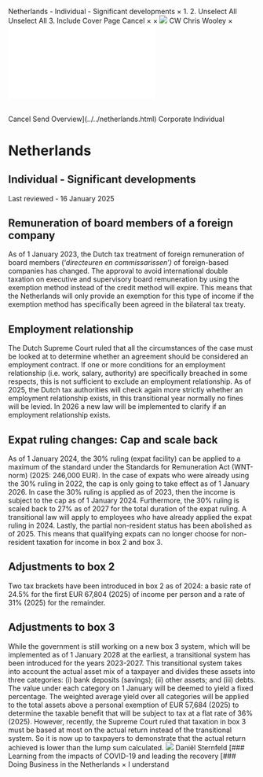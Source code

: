 Netherlands - Individual - Significant developments
×
1.
2.
Unselect All
Unselect All
3.
Include Cover Page
Cancel
×
×
![](../../-/media/world-wide-tax-summaries/attachments/global---chris-wooley.ashx%3Frev=ac5e5f3223b34096b1afc2a6009c7320&revision=ac5e5f32-23b3-4096-b1af-c2a6009c7320&hash=859B7ADC84DC2CBEC9760E9E6EE7DE6D0A8BFCDF)
CW
Chris Wooley
×
![](significant-developments.html)
######
Cancel
Send
Overview](../../netherlands.html)
Corporate
Individual
# Netherlands
## Individual - Significant developments
Last reviewed - 16 January 2025
## Remuneration of board members of a foreign company
As of 1 January 2023, the Dutch tax treatment of foreign remuneration of board members (‘*directeuren en commissarissen’)* of foreign-based companies has changed. The approval to avoid international double taxation on executive and supervisory board remuneration by using the exemption method instead of the credit method will expire. This means that the Netherlands will only provide an exemption for this type of income if the exemption method has specifically been agreed in the bilateral tax treaty.
## Employment relationship
The Dutch Supreme Court ruled that all the circumstances of the case must be looked at to determine whether an agreement should be considered an employment contract. If one or more conditions for an employment relationship (i.e. work, salary, authority) are specifically breached in some respects, this is not sufficient to exclude an employment relationship. As of 2025, the Dutch tax authorities will check again more strictly whether an employment relationship exists, in this transitional year normally no fines will be levied. In 2026 a new law will be implemented to clarify if an employment relationship exists.
## Expat ruling changes: Cap and scale back
As of 1 January 2024, the 30% ruling (expat facility) can be applied to a maximum of the standard under the Standards for Remuneration Act (WNT-norm) (2025: 246,000 EUR). In the case of expats who were already using the 30% ruling in 2022, the cap is only going to take effect as of 1 January 2026. In case the 30% ruling is applied as of 2023, then the income is subject to the cap as of 1 January 2024.
Furthermore, the 30% ruling is scaled back to 27% as of 2027 for the total duration of the expat ruling. A transitional law will apply to employees who have already applied the expat ruling in 2024.
Lastly, the partial non-resident status has been abolished as of 2025. This means that qualifying expats can no longer choose for non-resident taxation for income in box 2 and box 3.
## Adjustments to box 2
Two tax brackets have been introduced in box 2 as of 2024: a basic rate of 24.5% for the first EUR 67,804 (2025) of income per person and a rate of 31% (2025) for the remainder.
## Adjustments to box 3
While the government is still working on a new box 3 system, which will be implemented as of 1 January 2028 at the earliest, a transitional system has been introduced for the years 2023-2027. This transitional system takes into account the actual asset mix of a taxpayer and divides these assets into three categories: (i) bank deposits (savings); (ii) other assets; and (iii) debts. The value under each category on 1 January will be deemed to yield a fixed percentage. The weighted average yield over all categories will be applied to the total assets above a personal exemption of EUR 57,684 (2025) to determine the taxable benefit that will be subject to tax at a flat rate of 36% (2025). However, recently, the Supreme Court ruled that taxation in box 3 must be based at most on the actual return instead of the transitional system. So it is now up to taxpayers to demonstrate that the actual return achieved is lower than the lump sum calculated.
![](../../-/media/world-wide-tax-summaries/netherlandsdaniel-sternfeldnetherlands--daniel-sternfeldjpg20220930133415243.ashx%3Frev=2be37df1a0c342f19e74bed14bfca350&revision=2be37df1-a0c3-42f1-9e74-bed14bfca350&hash=4FC1DC41DA3313DDAACAD536B33F0DE8235687DB)
Daniël Sternfeld
[### Learning from the impacts of COVID-19 and leading the recovery
[### Doing Business in the Netherlands
×
I understand